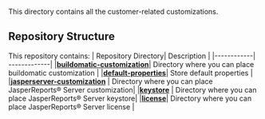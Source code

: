 This directory contains all the customer-related customizations.
## Repository Structure
This repository contains:
| Repository Directory| Description |
|------------| -------------|
|**[buildomatic-customization](./buildomatic-customization)**| Directory where you can place buildomatic customization |
|**[default-properties](./default-properties)**| Store default properties |
|**[jasperserver-customization](./jasperserver-customization)** |  Directory where you can place JasperReports® Server customization|
|**[keystore](./keystore)** | Directory where you can place JasperReports® Server keystore|
|**[license](./license)**| Directory where you can place JasperReports® Server license |

